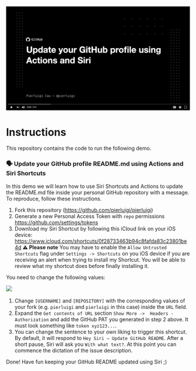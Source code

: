 
[![Webinar](/thumbnail.png "GitHub Actions and Siri Demo")](https://drive.google.com/file/d/1WvBcGAfu6s7g-eTRLQ8s7OOg0TExC-lF/view)


# Instructions

This repository contains the code to run the following demo.

### 🗣 Update your GitHub profile README.md using Actions and Siri Shortcuts

In this demo we will learn how to use Siri Shortcuts and Actions to update the README.md file inside your personal GitHub repository with a message.
To reproduce, follow these instructions.


1. Fork this repository (https://github.com/pierluigi/pierluigi)
2. Generate a new Personal Access Token with `repo` permissions https://github.com/settings/tokens
3. Download my Siri Shortcut by following this iCloud link on your iOS device: https://www.icloud.com/shortcuts/0f28733463b94c8fafda83c23801be4d 
    **⚠️ Please note** You may have to enable the `Allow Untrusted Shortcuts` flag under `Settings -> Shortcuts` on you iOS device if you are receiving an alert when trying to install my Shortcut. You will be able to review what my shortcut does before finally installing it.

You need to change the following values:

<img src="https://raw.githubusercontent.com/pierluigi/my-actions-talk/master/shortcuts-info.jpeg" width="380" />

1. Change `[USERNAME]` and `[REPOSITORY]` with the corresponding values of your fork (e.g. `pierluigi` and `pierluigi` in this case) inside the `URL` field. 
2. Expand the `Get contents of URL` section `Show More ->  Headers - Authorization` and add the GitHub PAT you generated in step 2 above. It must look something like `token xyz123...`.
3. You can change the sentence to your own liking to trigger this shortcut. By default, it will respond to `Hey Siri – Update GitHub README`. After a short pause, Siri will ask you `With what text?`. At this point you can commence the dictation of the issue description.


Done! Have fun keeping your GitHub README updated using Siri ;)
